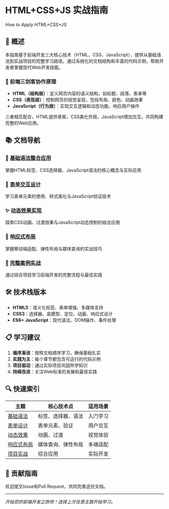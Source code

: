 # HTML+CSS+JS 实战指南
*How to Apply HTML+CSS+JS*

## 📖 概述

本指南基于前端开发三大核心技术（HTML、CSS、JavaScript），提供从基础语法到实战项目的完整学习路径。通过系统化的文档结构和丰富的代码示例，帮助开发者掌握现代Web开发技能。

### 🔗 前端三剑客协作原理

- **HTML（结构层）**：定义网页内容的语义结构，如标题、段落、表单等
- **CSS（表现层）**：控制网页的视觉呈现，包括布局、颜色、动画效果
- **JavaScript（行为层）**：实现交互逻辑和动态功能，响应用户操作

三者相互配合，HTML提供骨架，CSS美化外观，JavaScript增加交互，共同构建完整的Web应用。

## 📚 文档导航

### 🎯 [基础语法整合应用](README-basic.md)
掌握HTML标签、CSS选择器、JavaScript语法的核心概念与实际应用

### 📝 [表单交互设计](README-form.md)
学习表单元素的使用、样式美化与JavaScript验证技术

### ✨ [动态效果实现](README-animation.md)
探索CSS动画、过渡效果与JavaScript动态控制的结合应用

### 📱 [响应式布局](README-responsive.md)
掌握移动端适配、弹性布局与媒体查询的实战技巧

### 🚀 [完整案例实战](README-project.md)
通过综合项目学习前端开发的完整流程与最佳实践

## 🛠️ 技术栈版本

- **HTML5**：语义化标签、表单增强、多媒体支持
- **CSS3**：选择器、盒模型、定位、动画、响应式设计
- **ES6+ JavaScript**：现代语法、DOM操作、事件处理

## 📋 学习建议

1. **循序渐进**：按照文档顺序学习，确保基础扎实
2. **实践为主**：每个章节都包含可运行的代码示例
3. **项目驱动**：通过实际项目巩固所学知识
4. **持续改进**：关注Web标准的发展和最佳实践

## 🔍 快速索引

| 主题 | 核心技术点 | 适用场景 |
|------|------------|----------|
| [基础语法](README-basic.md) | 标签、选择器、语法 | 入门学习 |
| [表单设计](README-form.md) | 表单元素、验证 | 用户交互 |
| [动态效果](README-animation.md) | 动画、过渡 | 视觉体验 |
| [响应式布局](README-responsive.md) | 媒体查询、弹性布局 | 多端适配 |
| [项目实战](README-project.md) | 综合应用 | 实际开发 |

## 🤝 贡献指南

欢迎提交Issue和Pull Request，共同完善这份文档。

---

*开始您的前端开发之旅吧！选择上方任意主题开始学习。*